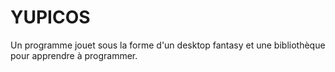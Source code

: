 # YUPICOS

Un programme jouet sous la forme d'un desktop fantasy et une bibliothèque pour apprendre à programmer.